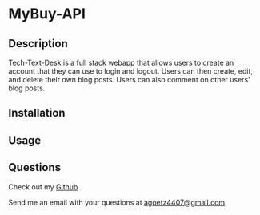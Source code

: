 # MyBuy-API

## Description
Tech-Text-Desk is a full stack webapp that allows users to create an account that they can use to login and logout. Users can then create, edit, and delete their own blog posts. Users can also comment on other users' blog posts.

## Installation


## Usage


## Questions
Check out my [Github](https://github.com/agoetz4407)

Send me an email with your questions at [agoetz4407@gmail.com](mailto:agoetz4407@gmail.com)